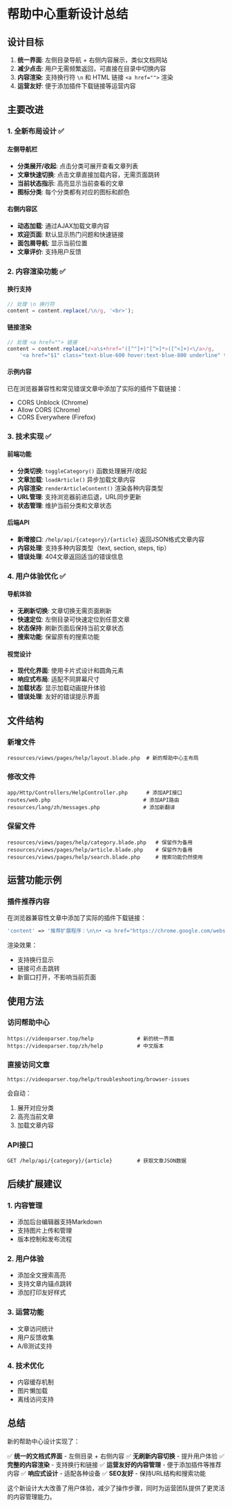 # 帮助中心重新设计总结

## 设计目标

1. **统一界面**: 左侧目录导航 + 右侧内容展示，类似文档网站
2. **减少点击**: 用户无需频繁返回，可直接在目录中切换内容
3. **内容渲染**: 支持换行符 `\n` 和 HTML 链接 `<a href="">` 渲染
4. **运营友好**: 便于添加插件下载链接等运营内容

## 主要改进

### 1. 全新布局设计 ✅

#### 左侧导航栏
- **分类展开/收起**: 点击分类可展开查看文章列表
- **文章快速切换**: 点击文章直接加载内容，无需页面跳转
- **当前状态指示**: 高亮显示当前查看的文章
- **图标分类**: 每个分类都有对应的图标和颜色

#### 右侧内容区
- **动态加载**: 通过AJAX加载文章内容
- **欢迎页面**: 默认显示热门问题和快速链接
- **面包屑导航**: 显示当前位置
- **文章评价**: 支持用户反馈

### 2. 内容渲染功能 ✅

#### 换行支持
```javascript
// 处理 \n 换行符
content = content.replace(/\n/g, '<br>');
```

#### 链接渲染
```javascript
// 处理 <a href=""> 链接
content = content.replace(/<a\s+href="([^"]+)"[^>]*>([^<]+)<\/a>/g, 
    '<a href="$1" class="text-blue-600 hover:text-blue-800 underline" target="_blank" rel="noopener noreferrer">$2</a>');
```

#### 示例内容
已在浏览器兼容性和常见错误文章中添加了实际的插件下载链接：
- CORS Unblock (Chrome)
- Allow CORS (Chrome) 
- CORS Everywhere (Firefox)

### 3. 技术实现 ✅

#### 前端功能
- **分类切换**: `toggleCategory()` 函数处理展开/收起
- **文章加载**: `loadArticle()` 异步加载文章内容
- **内容渲染**: `renderArticleContent()` 渲染各种内容类型
- **URL管理**: 支持浏览器前进后退，URL同步更新
- **状态管理**: 维护当前分类和文章状态

#### 后端API
- **新增接口**: `/help/api/{category}/{article}` 返回JSON格式文章内容
- **内容处理**: 支持多种内容类型（text, section, steps, tip）
- **错误处理**: 404文章返回适当的错误信息

### 4. 用户体验优化 ✅

#### 导航体验
- **无刷新切换**: 文章切换无需页面刷新
- **快速定位**: 左侧目录可快速定位到任意文章
- **状态保持**: 刷新页面后保持当前文章状态
- **搜索功能**: 保留原有的搜索功能

#### 视觉设计
- **现代化界面**: 使用卡片式设计和圆角元素
- **响应式布局**: 适配不同屏幕尺寸
- **加载状态**: 显示加载动画提升体验
- **错误处理**: 友好的错误提示界面

## 文件结构

### 新增文件
```
resources/views/pages/help/layout.blade.php  # 新的帮助中心主布局
```

### 修改文件
```
app/Http/Controllers/HelpController.php      # 添加API接口
routes/web.php                              # 添加API路由
resources/lang/zh/messages.php              # 添加新翻译
```

### 保留文件
```
resources/views/pages/help/category.blade.php   # 保留作为备用
resources/views/pages/help/article.blade.php    # 保留作为备用
resources/views/pages/help/search.blade.php     # 搜索功能仍然使用
```

## 运营功能示例

### 插件推荐内容
在浏览器兼容性文章中添加了实际的插件下载链接：

```php
'content' => '推荐扩展程序：\n\n• <a href="https://chrome.google.com/webstore/detail/cors-unblock/lfhmikememgdcahcdlaciloancbhjino">CORS Unblock</a> - Chrome扩展\n• <a href="https://addons.mozilla.org/firefox/addon/cors-everywhere/">CORS Everywhere</a> - Firefox扩展'
```

渲染效果：
- 支持换行显示
- 链接可点击跳转
- 新窗口打开，不影响当前页面

## 使用方法

### 访问帮助中心
```
https://videoparser.top/help              # 新的统一界面
https://videoparser.top/zh/help           # 中文版本
```

### 直接访问文章
```
https://videoparser.top/help/troubleshooting/browser-issues
```
会自动：
1. 展开对应分类
2. 高亮当前文章
3. 加载文章内容

### API接口
```
GET /help/api/{category}/{article}        # 获取文章JSON数据
```

## 后续扩展建议

### 1. 内容管理
- 添加后台编辑器支持Markdown
- 支持图片上传和管理
- 版本控制和发布流程

### 2. 用户体验
- 添加全文搜索高亮
- 支持文章内锚点跳转
- 添加打印友好样式

### 3. 运营功能
- 文章访问统计
- 用户反馈收集
- A/B测试支持

### 4. 技术优化
- 内容缓存机制
- 图片懒加载
- 离线访问支持

## 总结

新的帮助中心设计实现了：

✅ **统一的文档式界面** - 左侧目录 + 右侧内容
✅ **无刷新内容切换** - 提升用户体验
✅ **完整的内容渲染** - 支持换行和链接
✅ **运营友好的内容管理** - 便于添加插件等推荐内容
✅ **响应式设计** - 适配各种设备
✅ **SEO友好** - 保持URL结构和搜索功能

这个新设计大大改善了用户体验，减少了操作步骤，同时为运营团队提供了更灵活的内容管理能力。